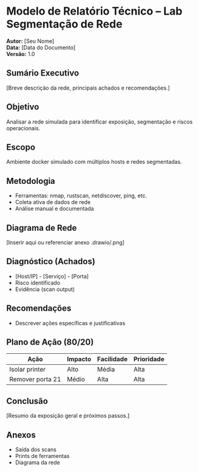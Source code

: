 # Modelo de Relatório Técnico – Lab Segmentação de Rede

**Autor:** [Seu Nome]  
**Data:** [Data do Documento]  
**Versão:** 1.0

## Sumário Executivo

[Breve descrição da rede, principais achados e recomendações.]

## Objetivo

Analisar a rede simulada para identificar exposição, segmentação e riscos operacionais.

## Escopo

Ambiente docker simulado com múltiplos hosts e redes segmentadas.

## Metodologia

- Ferramentas: nmap, rustscan, netdiscover, ping, etc.
- Coleta ativa de dados de rede
- Análise manual e documentada

## Diagrama de Rede

[Inserir aqui ou referenciar anexo .drawio/.png]

## Diagnóstico (Achados)

- [Host/IP] - [Serviço] - [Porta]
- Risco identificado
- Evidência (scan output)

## Recomendações

- Descrever ações específicas e justificativas

## Plano de Ação (80/20)

| Ação                   | Impacto | Facilidade | Prioridade |
|------------------------|---------|------------|------------|
| Isolar printer         | Alto    | Média      | Alta       |
| Remover porta 21       | Médio   | Alta       | Alta       |

## Conclusão

[Resumo da exposição geral e próximos passos.]

## Anexos

- Saída dos scans
- Prints de ferramentas
- Diagrama da rede
